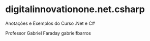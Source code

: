 # digitalinnovationone.net.csharp
Anotações e Exemplos do Curso .Net e C#

Professor Gabriel Faraday
gabrielfbarros
